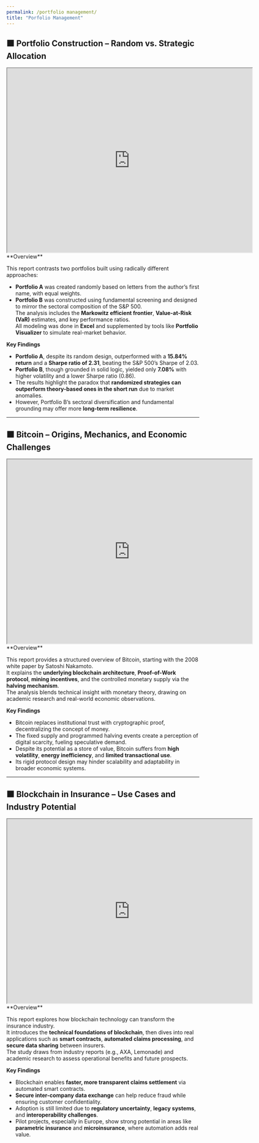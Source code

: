 ```yaml
---
permalink: /portfolio management/
title: "Porfolio Management"
---
```


## ⬛ Portfolio Construction – Random vs. Strategic Allocation  
  
<iframe src="https://drive.google.com/file/d/1AF4kO4VIVOuAjJbPkXHVeScsQtTAE_7z/preview" width="640" height="480" allow="autoplay"></iframe>
<br>
**Overview**

This report contrasts two portfolios built using radically different approaches:  
- **Portfolio A** was created randomly based on letters from the author’s first name, with equal weights.  
- **Portfolio B** was constructed using fundamental screening and designed to mirror the sectoral composition of the S&P 500.  
The analysis includes the **Markowitz efficient frontier**, **Value-at-Risk (VaR)** estimates, and key performance ratios.  
All modeling was done in **Excel** and supplemented by tools like **Portfolio Visualizer** to simulate real-market behavior.

**Key Findings**

- **Portfolio A**, despite its random design, outperformed with a **15.84% return** and a **Sharpe ratio of 2.31**, beating the S&P 500’s Sharpe of 2.03.  
- **Portfolio B**, though grounded in solid logic, yielded only **7.08%** with higher volatility and a lower Sharpe ratio (0.86).  
- The results highlight the paradox that **randomized strategies can outperform theory-based ones in the short run** due to market anomalies.  
- However, Portfolio B’s sectoral diversification and fundamental grounding may offer more **long-term resilience**.

---

## ⬛ Bitcoin – Origins, Mechanics, and Economic Challenges  
  
<iframe src="https://drive.google.com/file/d/1nVuatidzjlR1Mkj7kUdL7O4oloxZVaiq/preview" width="640" height="480" allow="autoplay"></iframe>
<br>
**Overview**

This report provides a structured overview of Bitcoin, starting with the 2008 white paper by Satoshi Nakamoto.  
It explains the **underlying blockchain architecture**, **Proof-of-Work protocol**, **mining incentives**, and the controlled monetary supply via the **halving mechanism**.  
The analysis blends technical insight with monetary theory, drawing on academic research and real-world economic observations.

**Key Findings**

- Bitcoin replaces institutional trust with cryptographic proof, decentralizing the concept of money.  
- The fixed supply and programmed halving events create a perception of digital scarcity, fueling speculative demand.  
- Despite its potential as a store of value, Bitcoin suffers from **high volatility**, **energy inefficiency**, and **limited transactional use**.  
- Its rigid protocol design may hinder scalability and adaptability in broader economic systems.

---

## ⬛ Blockchain in Insurance – Use Cases and Industry Potential
  
<iframe src="https://drive.google.com/file/d/1nVuatidzjlR1Mkj7kUdL7O4oloxZVaiq/preview" width="640" height="480" allow="autoplay"></iframe>
<br>
**Overview**

This report explores how blockchain technology can transform the insurance industry.  
It introduces the **technical foundations of blockchain**, then dives into real applications such as **smart contracts**, **automated claims processing**, and **secure data sharing** between insurers.  
The study draws from industry reports (e.g., AXA, Lemonade) and academic research to assess operational benefits and future prospects.

**Key Findings**

- Blockchain enables **faster, more transparent claims settlement** via automated smart contracts.  
- **Secure inter-company data exchange** can help reduce fraud while ensuring customer confidentiality.  
- Adoption is still limited due to **regulatory uncertainty**, **legacy systems**, and **interoperability challenges**.  
- Pilot projects, especially in Europe, show strong potential in areas like **parametric insurance** and **microinsurance**, where automation adds real value.
